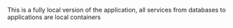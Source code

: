 This is a fully local version of the application, all services from databases to applications are local containers
